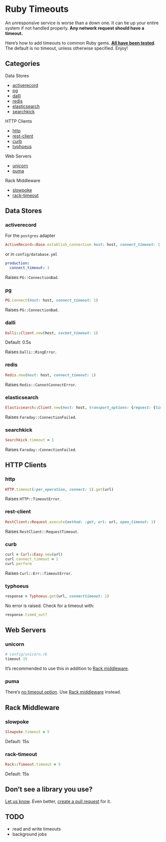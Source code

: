 # Ruby Timeouts

An unresponsive service is worse than a down one. It can tie up your entire system if not handled properly. **Any network request should have a timeout.**

Here’s how to add timeouts to common Ruby gems. **[All have been tested](test)**. The default is no timeout, unless otherwise specified. Enjoy!

## Categories

Data Stores

- [activerecord](#activerecord)
- [pg](#pg)
- [dalli](#dalli)
- [redis](#redis)
- [elasticsearch](#elasticsearch)
- [searchkick](#searchkick)

HTTP Clients

- [http](#http)
- [rest-client](#rest-client)
- [curb](#curb)
- [typhoeus](#typhoeus)

Web Servers

- [unicorn](#unicorn)
- [puma](#puma)

Rack Middleware

- [slowpoke](#slowpoke)
- [rack-timeout](#rack-timeout)

## Data Stores

### activerecord

For the `postgres` adapter

```ruby
ActiveRecord::Base.establish_connection host: host, connect_timeout: 1
```

or in `config/database.yml`

```yaml
production:
  connect_timeout: 1
```

Raises `PG::ConnectionBad`.

### pg

```ruby
PG.connect(host: host, connect_timeout: 1)
```

Raises `PG::ConnectionBad`.

### dalli

```ruby
Dalli::Client.new(host, socket_timeout: 1)
```

Default: 0.5s

Raises `Dalli::RingError`.

### redis

```ruby
Redis.new(host: host, connect_timeout: 1)
```

Raises `Redis::CannotConnectError`.

### elasticsearch

```ruby
Elasticsearch::Client.new(host: host, transport_options: {request: {timeout: 1}})
```

Raises `Faraday::ConnectionFailed`.

### searchkick

```ruby
Searchkick.timeout = 1
```

Raises `Faraday::ConnectionFailed`.

## HTTP Clients

### http

```ruby
HTTP.timeout(:per_operation, connect: 1).get(url)
```

Raises `HTTP::TimeoutError`.

### rest-client

```ruby
RestClient::Request.execute(method: :get, url: url, open_timeout: 1)
```

Raises `RestClient::RequestTimeout`.

### curb

```ruby
curl = Curl::Easy.new(url)
curl.connect_timeout = 1
curl.perform
```

Raises `Curl::Err::TimeoutError`.

### typhoeus

```ruby
response = Typhoeus.get(url, connecttimeout: 1)
```

No error is raised. Check for a timeout with:

```ruby
response.timed_out?
```

## Web Servers

### unicorn

```ruby
# config/unicorn.rb
timeout 15
```

It’s recommended to use this in addition to [Rack middleware](#rack-middleware).

### puma

There’s [no timeout option](https://github.com/puma/puma/issues/160). Use [Rack middleware](#rack-middleware) instead.

## Rack Middleware

### slowpoke

```ruby
Slowpoke.timeout = 5
```

Default: 15s

### rack-timeout

```ruby
Rack::Timeout.timeout = 5
```

Default: 15s

## Don’t see a library you use?

[Let us know](https://github.com/ankane/ruby-timeouts/issues/new). Even better, [create a pull request](https://github.com/ankane/ruby-timeouts/pull_requests/new) for it.

## TODO

- read and write timeouts
- background jobs
